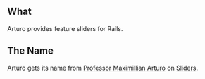 ## What

Arturo provides feature sliders for Rails.

## The Name

Arturo gets its name from
[Professor Maximillian Arturo](http://en.wikipedia.org/wiki/Maximillian_Arturo)
on [Sliders](http://en.wikipedia.org/wiki/Sliders).